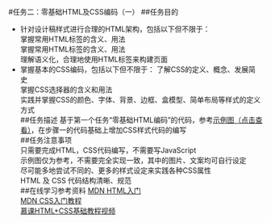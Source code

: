 #任务二：零基础HTML及CSS编码（一）
##任务目的
* 针对设计稿样式进行合理的HTML架构，包括以下但不限于：<br/>
  掌握常用HTML标签的含义、用法<br/>
  掌握常用HTML标签的含义、用法<br/>
  理解语义化，合理地使用HTML标签来构建页面<br/>
* 掌握基本的CSS编码，包括以下但不限于：
  了解CSS的定义、概念、发展简史<br/>
  掌握CSS选择器的含义和用法<br/>
  实践并掌握CSS的颜色、字体、背景、边框、盒模型、简单布局等样式的定义方式<br/>
##任务描述
基于第一个任务“零基础HTML编码”的代码，参考[示例图（点击查看）](http://7xrp04.com1.z0.glb.clouddn.com/task_1_2_1.jpg)，在步骤一的代码基础上增加CSS样式代码的编写<br/>
##任务注意事项<br/>
只需要完成HTML，CSS代码编写，不需要写JavaScript<br/>
示例图仅为参考，不需要完全实现一致，其中的图片、文案均可自行设定<br/>
尽可能多地尝试不同的、更多的样式设定来实践各种CSS属性<br/>
HTML 及 CSS 代码结构清晰、规范<br/>
##在线学习参考资料
[MDN HTML入门](https://developer.mozilla.org/zh-CN/docs/Web/Guide/HTML/Introduction)<br/>
[MDN CSS入门教程](https://developer.mozilla.org/zh-CN/docs/Web/Guide/CSS/Getting_started)<br/>
[慕课HTML+CSS基础教程视频](http://www.imooc.com/learn/9)<br/>
